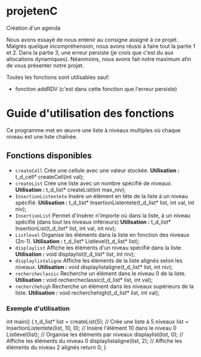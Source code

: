 # projetenC
 Création d'un agenda

Nous avons essayé de nous entenir au consigne assigné à ce projet.
Malgrés quelque incompréhension, nous avons réussi à faire tout la partie 1 et 2.
Dans la partie 3, une erreur persiste (je crois que c'est du aux allocations dynamiques).
Néanmoins, nous avons fait notre maximum afin de vous présenter notre projet.

Toutes les fonctions sont utilisables sauf:
- fonction addRDV (c'est dans cette fonction que l'erreur persiste)

# Guide d'utilisation des fonctions
Ce programme met en œuvre une liste à niveaux multiples où chaque niveau est une liste chaînée.

## Fonctions disponibles
- `createCell`
 Crée une cellule avec une valeur stockée.
 **Utilisation :**
 t_d_cell* createCell(int val);
- `createList`
 Crée une liste avec un nombre spécifié de niveaux.
 **Utilisation :**
 t_d_list* createList(int max_niv);
- `InsertionListentete`
 Insère un élément en tête de la liste à un niveau spécifié.
 **Utilisation :**
 t_d_list* InsertionListentete(t_d_list* list, int val, int niv);
- `InsertionList`
 Permet d'insérer n'importe où dans la liste, à un niveau spécifié (dans tout les niveaux inférieurs)
 **Utilisation :**
 t_d_list* InsertionList(t_d_list* list, int val, int niv);
- `Listlevel`
 Organise les éléments dans la liste en fonction des niveaux (2n-1).
 **Utilisation :**
 t_d_list* Listlevel(t_d_list* list);
- `displaylist`
 Affiche les éléments d'un niveau spécifié dans la liste.
 **Utilisation :**
 void displaylist(t_d_list* list, int niv);
- `displaylistaligne`
 Affiche les éléments de la liste alignés selon les niveaux.
 **Utilisation :**
 void displaylistaligne(t_d_list* list, int niv);
- `rechercheclassic`
 Recherche un élément dans le niveau 0 de la liste.
 **Utilisation :**
 void rechercheclassic(t_d_list* list, int val);
- `recherchehigh`
 Recherche un élément dans les niveaux supérieurs de la liste.
 **Utilisation :**
 void recherchehigh(t_d_list* list, int val);
### Exemple d'utilisation
int main() {
    t_d_list* list = createList(5); // Crée une liste à 5 niveaux
    list = InsertionListentete(list, 10, 0); // Insère l'élément 10 dans le niveau 0
    Listlevel(list); // Organise les éléments par niveaux
    displaylist(list, 0); // Affiche les éléments du niveau 0
    displaylistaligne(list, 2); // Affiche les éléments du niveau 2 alignés
    return 0;
}

